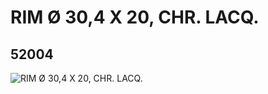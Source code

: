 # RIM Ø 30,4 X 20, CHR. LACQ.
## 52004
![RIM Ø 30,4 X 20, CHR. LACQ.](https://lc-www-live-s.legocdn.com/media/bricks/5/2/4251819.jpg)
